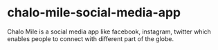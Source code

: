 # chalo-mile-social-media-app
Chalo Mile is a social media app like facebook, instagram, twitter which enables people to connect with different part of the globe.
